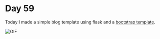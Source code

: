 Day 59
================================================================================

Today I made a simple blog template using flask and a [bootstrap template](https://startbootstrap.com/previews/clean-blog/).

![GIF](Blog.gif)
